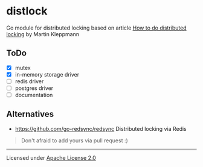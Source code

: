 # distlock

Go module for distributed locking based on article [How to do distributed locking](https://martin.kleppmann.com/2016/02/08/how-to-do-distributed-locking.html) by Martin Kleppmann

## ToDo

- [x] mutex
- [x] in-memory storage driver
- [ ] redis driver
- [ ] postgres driver
- [ ] documentation

## Alternatives

- https://github.com/go-redsync/redsync Distributed locking via Redis

> Don't afraid to add yours via pull request :)


---
Licensed under [Apache License 2.0](https://github.com/dmitrymomot/distlock/blob/master/LICENSE)